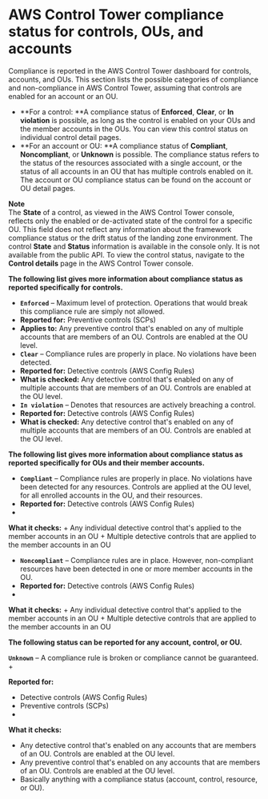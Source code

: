 # AWS Control Tower compliance status for controls, OUs, and accounts<a name="compliance-statuses"></a>

Compliance is reported in the AWS Control Tower dashboard for controls, accounts, and OUs\. This section lists the possible categories of compliance and non\-compliance in AWS Control Tower, assuming that controls are enabled for an account or an OU\.
+ **For a control: **A compliance status of **Enforced**, **Clear**, or **In violation** is possible, as long as the control is enabled on your OUs and the member accounts in the OUs\. You can view this control status on individual control detail pages\.
+ **For an account or OU: **A compliance status of **Compliant**, **Noncompliant**, or **Unknown** is possible\. The compliance status refers to the status of the resources associated with a single account, or the status of all accounts in an OU that has multiple controls enabled on it\. The account or OU compliance status can be found on the account or OU detail pages\.

**Note**  
The **State** of a control, as viewed in the AWS Control Tower console, reflects only the enabled or de\-activated state of the control for a specific OU\. This field does not reflect any information about the framework compliance status or the drift status of the landing zone environment\. The control **State** and **Status** information is available in the console only\. It is not available from the public API\. To view the control status, navigate to the **Control details** page in the AWS Control Tower console\.

****The following list gives more information about compliance status as reported specifically for controls\.****
+  **`Enforced`** – Maximum level of protection\. Operations that would break this compliance rule are simply not allowed\. 
  + **Reported for:** Preventive controls \(SCPs\)
  + **Applies to:** Any preventive control that's enabled on any of multiple accounts that are members of an OU\. Controls are enabled at the OU level\.
+  **`Clear`** – Compliance rules are properly in place\. No violations have been detected\. 
  + **Reported for:** Detective controls \(AWS Config Rules\)
  + **What is checked:** Any detective control that's enabled on any of multiple accounts that are members of an OU\. Controls are enabled at the OU level\.
+  **`In violation`** – Denotes that resources are actively breaching a control\.
  + **Reported for:** Detective controls \(AWS Config Rules\)
  + **What is checked:** Any detective control that's enabled on any of multiple accounts that are members of an OU\. Controls are enabled at the OU level\.

****The following list gives more information about compliance status as reported specifically for OUs and their member accounts\.****
+  **`Compliant`** – Compliance rules are properly in place\. No violations have been detected for any resources\. Controls are applied at the OU level, for all enrolled accounts in the OU, and their resources\.
  + **Reported for:** Detective controls \(AWS Config Rules\)
  + 

**What it checks:**
    + Any individual detective control that's applied to the member accounts in an OU
    + Multiple detective controls that are applied to the member accounts in an OU
+  **`Noncompliant`** – Compliance rules are in place\. However, non\-compliant resources have been detected in one or more member accounts in the OU\.
  + **Reported for:** Detective controls \(AWS Config Rules\)
  + 

**What it checks:**
    + Any individual detective control that's applied to the member accounts in an OU
    + Multiple detective controls that are applied to the member accounts in an OU

**The following status can be reported for any account, control, or OU\.**

 **`Unknown`** – A compliance rule is broken or compliance cannot be guaranteed\.
+ 

**Reported for:**
  + Detective controls \(AWS Config Rules\)
  + Preventive controls \(SCPs\)
+ 

**What it checks:**
  + Any detective control that's enabled on any accounts that are members of an OU\. Controls are enabled at the OU level\.
  + Any preventive control that's enabled on any accounts that are members of an OU\. Controls are enabled at the OU level\.
  + Basically anything with a compliance status \(account, control, resource, or OU\)\.